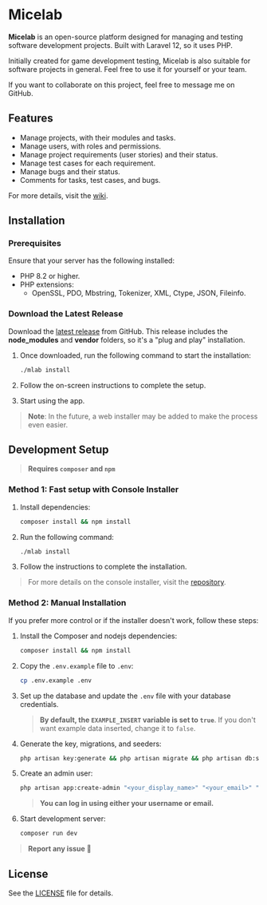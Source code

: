 
# Micelab

**Micelab** is an open-source platform designed for managing and testing software development projects. Built with Laravel 12, so it uses PHP.

Initially created for game development testing, Micelab is also suitable for software projects in general. Feel free to use it for yourself or your team.

If you want to collaborate on this project, feel free to message me on GitHub.

## Features
- Manage projects, with their modules and tasks.
- Manage users, with roles and permissions.
- Manage project requirements (user stories) and their status.
- Manage test cases for each requirement.
- Manage bugs and their status.
- Comments for tasks, test cases, and bugs.

For more details, visit the [wiki](https://github.com/anzar2/micelab/wiki).

## Installation

### Prerequisites
Ensure that your server has the following installed:
- PHP 8.2 or higher.
- PHP extensions:
    - OpenSSL, PDO, Mbstring, Tokenizer, XML, Ctype, JSON, Fileinfo.

### Download the Latest Release
Download the [latest release](https://github.com/anzar2/micelab/releases) from GitHub. This release includes the **node_modules** and **vendor** folders, so it's a "plug and play" installation.

1. Once downloaded, run the following command to start the installation:

   ```bash
   ./mlab install
   ```

2. Follow the on-screen instructions to complete the setup.

3. Start using the app.

> **Note**: In the future, a web installer may be added to make the process even easier.

## Development Setup
 > **Requires <code>composer</code> and <code>npm</code>**

### Method 1: Fast setup with Console Installer
1. Install dependencies:

    ```bash
    composer install && npm install
    ```

1. Run the following command:

   ```bash
   ./mlab install
   ```

2. Follow the instructions to complete the installation.

> For more details on the console installer, visit the [repository](https://github.com/anzar2/mlab-cli).

### Method 2: Manual Installation
If you prefer more control or if the installer doesn't work, follow these steps:

1. Install the Composer and nodejs dependencies:

   ```bash
   composer install && npm install
   ```

2. Copy the `.env.example` file to `.env`:

   ```bash
   cp .env.example .env
   ```

3. Set up the database and update the `.env` file with your database credentials.

   > **By default, the `EXAMPLE_INSERT` variable is set to `true`**. If you don't want example data inserted, change it to `false`.

4. Generate the key, migrations, and seeders:

   ```bash
   php artisan key:generate && php artisan migrate && php artisan db:seed
   ```

5. Create an admin user:

   ```bash
   php artisan app:create-admin "<your_display_name>" "<your_email>" "<your_password>" "<your_username>"
   ```

   > **You can log in using either your username or email.**

6. Start development server:
    ```bash
    composer run dev
    ```

> **Report any issue 🚬**

## License
See the [LICENSE](LICENSE) file for details.
